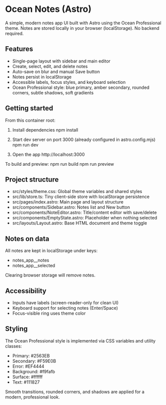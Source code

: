 # Ocean Notes (Astro)

A simple, modern notes app UI built with Astro using the Ocean Professional theme. Notes are stored locally in your browser (localStorage). No backend required.

## Features
- Single-page layout with sidebar and main editor
- Create, select, edit, and delete notes
- Auto-save on blur and manual Save button
- Notes persist in localStorage
- Accessible labels, focus styles, and keyboard selection
- Ocean Professional style: blue primary, amber secondary, rounded corners, subtle shadows, soft gradients

## Getting started

From this container root:

1. Install dependencies
   npm install

2. Start dev server on port 3000 (already configured in astro.config.mjs)
   npm run dev

3. Open the app
   http://localhost:3000

To build and preview:
   npm run build
   npm run preview

## Project structure
- src/styles/theme.css: Global theme variables and shared styles
- src/lib/store.ts: Tiny client-side store with localStorage persistence
- src/pages/index.astro: Main page and layout structure
- src/components/Sidebar.astro: Notes list and New button
- src/components/NoteEditor.astro: Title/content editor with save/delete
- src/components/EmptyState.astro: Placeholder when nothing selected
- src/layouts/Layout.astro: Base HTML document and theme toggle

## Notes on data
All notes are kept in localStorage under keys:
- notes_app__notes
- notes_app__selected

Clearing browser storage will remove notes.

## Accessibility
- Inputs have labels (screen-reader-only for clean UI)
- Keyboard support for selecting notes (Enter/Space)
- Focus-visible ring uses theme color

## Styling
The Ocean Professional style is implemented via CSS variables and utility classes:
- Primary: #2563EB
- Secondary: #F59E0B
- Error: #EF4444
- Background: #f9fafb
- Surface: #ffffff
- Text: #111827

Smooth transitions, rounded corners, and shadows are applied for a modern, professional look.
